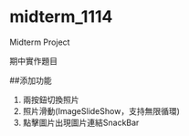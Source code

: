 # midterm_1114

Midterm Project

期中實作題目

##添加功能

1. 兩按鈕切換照片
2. 照片滑動(ImageSlideShow，支持無限循環)
3. 點擊圖片出現圖片連結SnackBar

